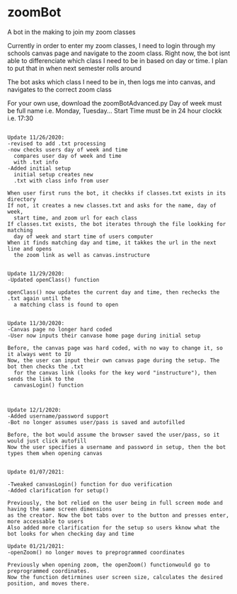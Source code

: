 # zoomBot
A bot in the making to join my zoom classes

Currently in order to enter my zoom classes, I need to login through 
my schools canvas page and navigate to the zoom class. Right now, the
bot isnt able to differenciate which class I need to be in based on day
or time. 
I plan to put that in when next semester rolls around

The bot asks which class I need to be in, then logs me into canvas, and 
navigates to the correct zoom class

For your own use, download the zoomBotAdvanced.py
Day of week must be full name i.e. Monday, Tuesday...
Start Time must be in 24 hour clockk i.e. 17:30

`````````````````````````````````````````````````````````````````````````````````````````````

Update 11/26/2020:
-revised to add .txt processing
-now checks users day of week and time
  compares user day of week and time 
  with .txt info
-Added initial setup
  initial setup creates new 
  .txt with class info from user

When user first runs the bot, it checkks if classes.txt exists in its directory
If not, it creates a new classes.txt and asks for the name, day of week, 
  start time, and zoom url for each class
If classes.txt exists, the bot iterates through the file lookking for matching
  day of week and start time of users computer
When it finds matching day and time, it takkes the url in the next line and opens 
  the zoom link as well as canvas.instructure

`````````````````````````````````````````````````````````````````````````````````````````````
`````````````````````````````````````````````````````````````````````````````````````````````

Update 11/29/2020:
-Updated openClass() function

openClass() now updates the current day and time, then rechecks the .txt again until the 
  a matching class is found to open

`````````````````````````````````````````````````````````````````````````````````````````````
`````````````````````````````````````````````````````````````````````````````````````````````

Update 11/30/2020:
-Canvas page no longer hard coded
-User now inputs their canvase home page during initial setup

Before, the canvas page was hard coded, with no way to change it, so it always went to IU
Now, the user can input their own canvas page during the setup. The bot then checks the .txt
  for the canvas link (looks for the key word "instructure"), then sends the link to the 
  canvasLogin() function
  
`````````````````````````````````````````````````````````````````````````````````````````````
`````````````````````````````````````````````````````````````````````````````````````````````

Update 12/1/2020:
-Added username/password support
-Bot no longer assumes user/pass is saved and autofilled

Before, the bot would assume the browser saved the user/pass, so it would just click autofill
Now the user specifies a username and password in setup, then the bot types them when opening canvas

`````````````````````````````````````````````````````````````````````````````````````````````
`````````````````````````````````````````````````````````````````````````````````````````````

Update 01/07/2021:

-Tweaked canvasLogin() function for duo verification
-Added clarification for setup()

Previously, the bot relied on the user being in full screen mode and having the same screen dimensions
as the creator. Now the bot tabs over to the button and presses enter, more accessable to users
Also added more clarification for the setup so users kknow what the bot looks for when checking day and time

`````````````````````````````````````````````````````````````````````````````````````````````
`````````````````````````````````````````````````````````````````````````````````````````````
Update 01/21/2021:
-openZoom() no longer moves to preprogrammed coordinates

Previously when opening zoom, the openZoom() functionwould go to preprogrammed coordinates.
Now the function detirmines user screen size, calculates the desired position, and moves there.



